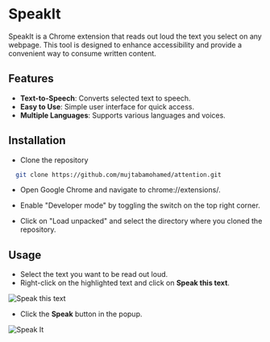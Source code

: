 # SpeakIt

SpeakIt is a Chrome extension that reads out loud the text you select on any webpage. This tool is designed to enhance accessibility and provide a convenient way to consume written content.

## Features

- **Text-to-Speech**: Converts selected text to speech.
- **Easy to Use**: Simple user interface for quick access.
- **Multiple Languages**: Supports various languages and voices.

## Installation

- Clone the repository
```bash
  git clone https://github.com/mujtabamohamed/attention.git
```
- Open Google Chrome and navigate to chrome://extensions/.

- Enable "Developer mode" by toggling the switch on the top right corner.

- Click on "Load unpacked" and select the directory where you cloned the repository.

## Usage
- Select the text you want to be read out loud.
- Right-click on the highlighted text and click on **Speak this text**.

![Speak this text](https://i.postimg.cc/T3fHnQP1/Speak-This-Text.png)
- Click the **Speak** button in the popup.

![Speak It](https://i.postimg.cc/9QbgbT4p/Speak-It.png)

